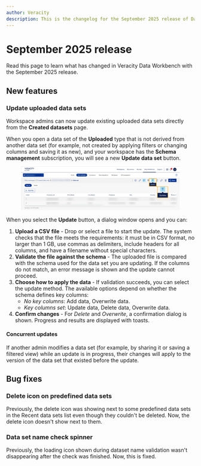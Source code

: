 ```yaml
---
author: Veracity
description: This is the changelog for the September 2025 release of Data Workbench.
---
```


# September 2025 release
Read this page to learn what has changed in Veracity Data Workbench with the September 2025 release. 

## New features

### Update uploaded data sets  
Workspace admins can now update existing uploaded data sets directly from the **Created datasets** page.  

When you open a data set of the **Uploaded** type that is not derived from another data set (for example, not created by applying filters or changing columns and saving it as new), and your workspace has the **Schema management** subscription, you will see a new **Update data set** button.  

<figure>
	<img src="assets/update.png"/>
</figure>

When you select the **Update** button, a dialog window opens and you can:  
1. **Upload a CSV file** - Drop or select a file to start the update. The system checks that the file meets the requirements: it must be in CSV format, no larger than 1 GB, use commas as delimiters, include headers for all columns, and have a filename without special characters.
2. **Validate the file against the schema** - The uploaded file is compared with the schema used for the data set you are updating. If the columns do not match, an error message is shown and the update cannot proceed.  
3. **Choose how to apply the data** - If validation succeeds, you can select the update method. The available options depend on whether the schema defines key columns:  
   - *No key columns*: Add data, Overwrite data.  
   - *Key columns set*: Update data, Delete data, Overwrite data.  
4. **Confirm changes** - For *Delete* and *Overwrite*, a confirmation dialog is shown. Progress and results are displayed with toasts.  

#### Concurrent updates
If another admin modifies a data set (for example, by sharing it or saving a filtered view) while an update is in progress, their changes will apply to the version of the data set that existed before the update.

## Bug fixes

### Delete icon on predefined data sets
Previously, the delete icon was showing next to some predefined data sets in the Recent data sets list even though they couldn't be deleted. Now, the delete icon doesn't show next to them.

### Data set name check spinner
Previously, the loading icon shown during dataset name validation wasn't disappearing after the check was finished. Now, this is fixed.